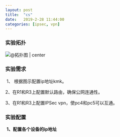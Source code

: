 ```yaml
---
layout: post
title:  "cs"
date:   2019-2-28 11:44:00
categories: [ipsec, vpn]
---
```


### 实验拓扑

![@拓扑图 | center ](E:\SourceCode\GitHub\98chenxi.github.io\static\img\_posts\1551236715390.png)

### 实验需求

​							1、 根据图示配置ip地址kmk。

2、在R1和R3上配置默认路由，确保公网连通性。

3、在R1和R3上配置IPSec vpn，使pc4和pc5可以互通。

### 实验配置

​	**1、配置各个设备的ip地址**



